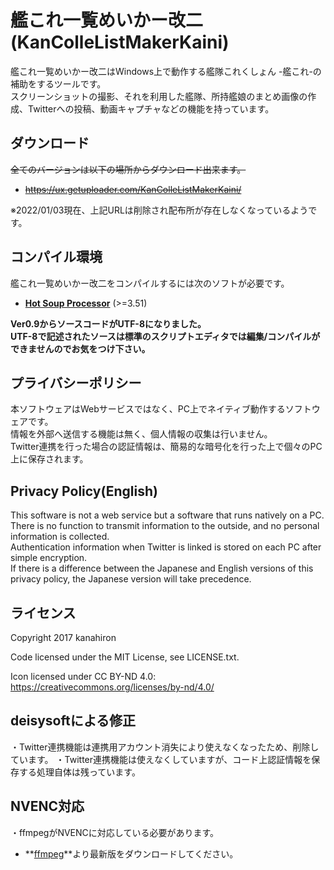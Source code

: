 # 艦これ一覧めいかー改二 (KanColleListMakerKaini)

艦これ一覧めいかー改二はWindows上で動作する艦隊これくしょん -艦これ-の補助をするツールです。  
スクリーンショットの撮影、それを利用した艦隊、所持艦娘のまとめ画像の作成、Twitterへの投稿、動画キャプチャなどの機能を持っています。

## ダウンロード

<s>全てのバージョンは以下の場所からダウンロード出来ます。
- https://ux.getuploader.com/KanColleListMakerKaini/</s>

※2022/01/03現在、上記URLは削除され配布所が存在しなくなっているようです。

## コンパイル環境
艦これ一覧めいかー改二をコンパイルするには次のソフトが必要です。
- **[Hot Soup Processor](http://hsp.tv/)** (>=3.51)

**Ver0.9からソースコードがUTF-8になりました。  
UTF-8で記述されたソースは標準のスクリプトエディタでは編集/コンパイルができませんのでお気をつけ下さい。**


## プライバシーポリシー
本ソフトウェアはWebサービスではなく、PC上でネイティブ動作するソフトウェアです。  
情報を外部へ送信する機能は無く、個人情報の収集は行いません。  
Twitter連携を行った場合の認証情報は、簡易的な暗号化を行った上で個々のPC上に保存されます。

## Privacy Policy(English)
This software is not a web service but a software that runs natively on a PC.  
There is no function to transmit information to the outside, and no personal information is collected.  
Authentication information when Twitter is linked is stored on each PC after simple encryption.  
If there is a difference between the Japanese and English versions of this privacy policy, the Japanese version will take precedence.  

## ライセンス
Copyright 2017 kanahiron

Code licensed under the MIT License, see LICENSE.txt.

Icon licensed under CC BY-ND 4.0: https://creativecommons.org/licenses/by-nd/4.0/

## deisysoftによる修正
・Twitter連携機能は連携用アカウント消失により使えなくなったため、削除しています。
・Twitter連携機能は使えなくしていますが、コード上認証情報を保存する処理自体は残っています。


## NVENC対応
・ffmpegがNVENCに対応している必要があります。
- **[ffmpeg](https://www.gyan.dev/ffmpeg/builds/)**より最新版をダウンロードしてください。
